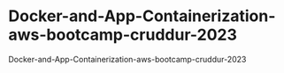 # Docker-and-App-Containerization-aws-bootcamp-cruddur-2023
Docker-and-App-Containerization-aws-bootcamp-cruddur-2023
